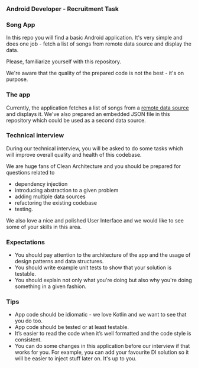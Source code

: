 ### Android Developer - Recruitment Task

### Song App

In this repo you will find a basic Android application.
It's very simple and does one job - fetch a list of songs from remote data source and display the data.

Please, familiarize yourself with this repository.

We're aware that the quality of the prepared code is not the best - it's on purpose.


### The app
Currently, the application fetches a list of songs from a [remote data source](https://affiliate.itunes.apple.com/resources/documentation/itunes-store-web-service-search-api/#searchexamples) and displays it.
We've also prepared an embedded JSON file in this repository which could be used as a second data source.


### Technical interview

During our technical interview, you will be asked to do some tasks which will improve overall quality and health
of this codebase.

We are huge fans of Clean Architecture and you should be prepared for questions related to
- dependency injection
- introducing abstraction to a given problem
- adding multiple data sources
- refactoring the existing codebase
- testing.

We also love a nice and polished User Interface and we would like to see some of your skills in this area.


### Expectations
- You should pay attention to the architecture of the app and the usage of design patterns and data structures.
- You should write example unit tests to show that your solution is testable.
- You should explain not only what you're doing but also why you're doing something in a given fashion.


### Tips
- App code should be idiomatic - we love Kotlin and we want to see that you do too.
- App code should be tested or at least testable.
- It’s easier to read the code when it’s well formatted and the code style is consistent.
- You can do some changes in this application before our interview if that works for you.
  For example, you can add your favourite DI solution so it will be easier to inject stuff later on.
  It's up to you.

